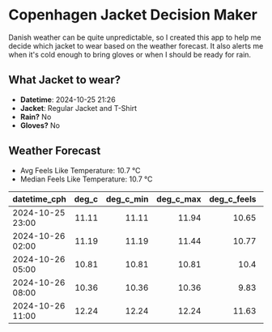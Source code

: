 
# Copenhagen Jacket Decision Maker

Danish weather can be quite unpredictable, so I created this app to help me decide which jacket to wear based on the weather forecast. 
It also alerts me when it's cold enough to bring gloves or when I should be ready for rain.

## What Jacket to wear?

- **Datetime**: 2024-10-25 21:26
- **Jacket**: Regular Jacket and T-Shirt
- **Rain?** No
- **Gloves?** No

## Weather Forecast
- Avg Feels Like Temperature: 10.7 °C
- Median Feels Like Temperature: 10.7 °C

| datetime_cph     |   deg_c |   deg_c_min |   deg_c_max |   deg_c_feels | weather   | wind   | rain   |
|:-----------------|--------:|------------:|------------:|--------------:|:----------|:-------|:-------|
| 2024-10-25 23:00 |   11.11 |       11.11 |       11.94 |         10.65 | Clouds    | Low    | None   |
| 2024-10-26 02:00 |   11.19 |       11.19 |       11.44 |         10.77 | Clouds    | Low    | None   |
| 2024-10-26 05:00 |   10.81 |       10.81 |       10.81 |         10.4  | Clouds    | Low    | None   |
| 2024-10-26 08:00 |   10.36 |       10.36 |       10.36 |          9.83 | Clear     | Low    | None   |
| 2024-10-26 11:00 |   12.24 |       12.24 |       12.24 |         11.63 | Clear     | Low    | None   |
        